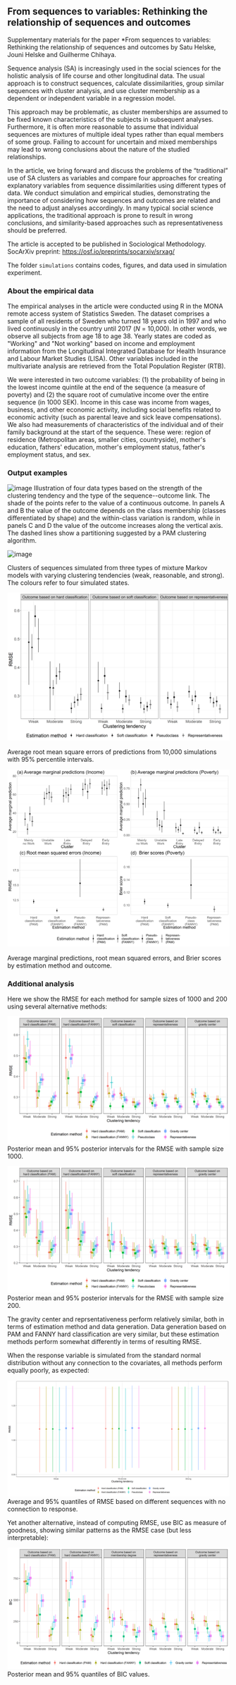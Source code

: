 ## From sequences to variables: Rethinking the relationship of sequences and outcomes

Supplementary materials for the paper *From sequences to variables: Rethinking the relationship of sequences and outcomes by Satu Helske, Jouni Helske and Guilherme Chihaya.

Sequence analysis (SA) is increasingly used in the social sciences for the holistic analysis of life course and other longitudinal data. The usual approach is to construct sequences, calculate dissimilarities, group similar sequences with cluster analysis, and use cluster membership as a dependent or independent variable in a regression model. 

This approach may be problematic, as cluster memberships are assumed to be fixed known characteristics of the subjects in subsequent analyses. Furthermore, it is often more reasonable to assume that individual sequences are mixtures of multiple ideal types rather than equal members of some group. Failing to account for uncertain and mixed memberships may lead to wrong conclusions about the nature of the studied relationships. 

In the article, we bring forward and discuss the problems of the “traditional” use of SA clusters as variables and compare four approaches for creating explanatory variables from sequence dissimilarities using different types of data. We conduct simulation and empirical studies, demonstrating the importance of considering how sequences and outcomes are related and the need to adjust analyses accordingly. In many typical social science applications, the traditional approach is prone to result in wrong conclusions, and similarity-based approaches such as representativeness should be preferred.

The article is accepted to be published in Sociological Methodology. SocArXiv preprint: https://osf.io/preprints/socarxiv/srxag/

The folder `simulations` contains codes, figures, and data used in simulation experiment.

### About the empirical data

The empirical analyses in the article were conducted using R in the MONA remote access system of Statistics Sweden. The dataset comprises a sample of all residents of Sweden who turned 18 years old in 1997 and who lived continuously in the country until 2017 (*N* = 10,000). In other words, we observe all subjects from age 18 to age 38. Yearly states are coded as "Working" and "Not working" based on income and employment information from the Longitudinal Integrated Database for Health Insurance and Labour Market Studies (LISA). Other variables included in the multivariate analysis are retrieved from the Total Population Register (RTB). 

We were interested in two outcome variables: (1) the probability of being in the lowest income quintile at the end of the sequence (a measure of poverty) and (2) the square root of cumulative income over the entire sequence (in 1000 SEK). Income in this case was income from wages, business, and other economic activity, including social benefits related to economic activity (such as parental leave and sick leave compensations). We also had measurements of characteristics of the individual and of their family background at the start of the sequence. These were: region of residence (Metropolitan areas, smaller cities, countryside), mother's education, fathers' education, mother's employment status, father's employment status, and sex. 

### Output examples

![image](https://user-images.githubusercontent.com/10557867/132669002-bd10fba9-f850-42f4-8507-363c723c0ea0.png)
Illustration of four data types based on the strength of the clustering tendency and the type of the sequence--outcome link. The shade of the points refer to the value of a continuous outcome. In panels A and B the value of the outcome depends on the class membership (classes differentiated by shape) and the within-class variation is random, while in panels C and D the value of the outcome increases along the vertical axis. The dashed lines show a partitioning suggested by a PAM clustering algorithm.

![image](https://user-images.githubusercontent.com/10557867/146735863-2a8a829c-9908-4e81-b8d1-220f37663336.png)

Clusters of sequences simulated from three types of mixture Markov models with varying clustering tendencies (weak, reasonable, and strong). The colours refer to four simulated states.

![image](simulations/simulation.png)

Average root mean square errors of predictions from 10,000 simulations with 95\% percentile intervals.

![fig6](estimates_grey_ggsave.png)

Average marginal predictions, root mean squared errors, and Brier scores by estimation method and outcome.

### Additional analysis

Here we show the RMSE for each method for sample sizes of 1000 and 200 using several alternative methods:

![n1000](simulations/simulation_n1000.png)
Posterior mean and 95% posterior intervals for the RMSE with sample size 1000.

![n200](simulations/simulation_n200.png)
Posterior mean and 95% posterior intervals for the RMSE with sample size 200.

The gravity center and reprsentativeness perform relatively similar, both in terms of estimation method and data generation. Data generation based on PAM and FANNY hard classification are very similar, but these estimation methods perform somewhat differently in terms of resulting RMSE.

When the response variable is simulated from the standard normal distribution without any connection to the covariates, all methods perform equally poorly, as expected:

![noeffect](simulations/simulation_noeffect.png)
Average and 95% quantiles of RMSE based on different sequences with no connection to response.

Yet another alternative, instead of computing RMSE, use BIC as measure of goodness, showing similar patterns as the RMSE case (but less interpretable):

![bicversion](simulations/BIC/simulation_BIC.png)
Posterior mean and 95% quantiles of BIC values.



